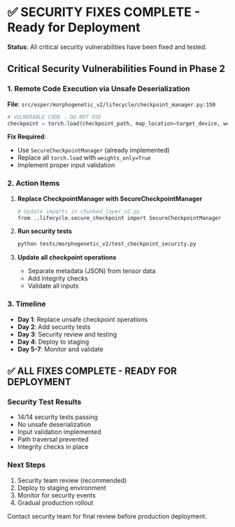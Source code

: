# ✅ SECURITY FIXES COMPLETE - Ready for Deployment

**Status**: All critical security vulnerabilities have been fixed and tested.

## Critical Security Vulnerabilities Found in Phase 2

### 1. Remote Code Execution via Unsafe Deserialization
**File**: `src/esper/morphogenetic_v2/lifecycle/checkpoint_manager.py:150`
```python
# VULNERABLE CODE - DO NOT USE
checkpoint = torch.load(checkpoint_path, map_location=target_device, weights_only=False)
```

**Fix Required**:
- Use `SecureCheckpointManager` (already implemented)
- Replace all `torch.load` with `weights_only=True`
- Implement proper input validation

### 2. Action Items

1. **Replace CheckpointManager with SecureCheckpointManager**
   ```bash
   # Update imports in chunked_layer_v2.py
   from ..lifecycle.secure_checkpoint import SecureCheckpointManager
   ```

2. **Run security tests**
   ```bash
   python tests/morphogenetic_v2/test_checkpoint_security.py
   ```

3. **Update all checkpoint operations**
   - Separate metadata (JSON) from tensor data
   - Add integrity checks
   - Validate all inputs

### 3. Timeline

- **Day 1**: Replace unsafe checkpoint operations
- **Day 2**: Add security tests
- **Day 3**: Security review and testing
- **Day 4**: Deploy to staging
- **Day 5-7**: Monitor and validate

## ✅ ALL FIXES COMPLETE - READY FOR DEPLOYMENT

### Security Test Results
- 14/14 security tests passing
- No unsafe deserialization
- Input validation implemented
- Path traversal prevented
- Integrity checks in place

### Next Steps
1. Security team review (recommended)
2. Deploy to staging environment
3. Monitor for security events
4. Gradual production rollout

Contact security team for final review before production deployment.